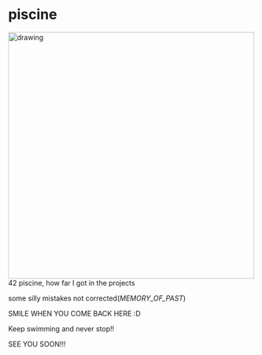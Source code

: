 # piscine
<img src="https://user-images.githubusercontent.com/97600250/220990192-f051df39-c3fb-47dd-aedc-c7e9c041563d.png" alt="drawing" style="height:500px;"/>
42 piscine, how far I got in the projects

some silly mistakes not corrected(_MEMORY_OF_PAST_)

SMILE WHEN YOU COME BACK HERE :D

Keep swimming and never stop!!

SEE YOU SOON!!!

